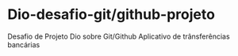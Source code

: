 # Dio-desafio-git/github-projeto 
Desafio de Projeto Dio sobre Git/Github
Aplicativo de trânsferências bancárias
